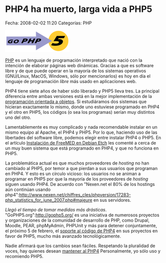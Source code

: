 PHP4 ha muerto, larga vida a PHP5
=================================

Fecha: 2008-02-02 11:20
Categorías: PHP

![php5 logo](php4-a-muerto-larga-vida-a-php5/gophp5_logo.png)

[PHP](http://es.wikipedia.org/wiki/Php) es un lenguaje de programación interpretado que nació con la intención de elaborar páginas web dinámicas. Gracias a que es software libre y de que puede operar en la mayoría de los sistemas operativos (GNU/Linux, MacOS, Windows, sólo por mencionarlos) es hoy en día el lenguaje de programación _libre_ más usado en aplicaciones web.

PHP4 tiene siete años de haber sido liberado y PHP5 lleva tres. La principal diferencia entre ambas versiones está en la mejor implementación de la [programación orientada a objetos](http://es.wikipedia.org/wiki/OOP). Si estudiáramos dos sistemas que hicieran exactamente lo mismo, donde uno estuviese programado en PHP4 y el otro en PHP5, los códigos (o sea los programas) serían muy distintos uno del otro.

<!-- break -->

Lamentablemente es muy complicado y nada recomendable instalar en un mismo equipo al Apache, el PHP4 y PHP5. Por lo que, haciendo uso de las libertades del software libre, podemos elegir entre instalar PHP4 o PHP5. En el artículo [Instalación de FreeMED en Debian Etch](http://movimientolibre.com/manuales/freemed-instalacion.html) les comenté a cerca de un muy buen sistema que está programado en PHP4, y que no funciona en PHP5.

La problemática actual es que muchos proveedores de _hosting_ no han cambiado al PHP5, por temor a que pierdan a sus usuarios que programan en PHP4. Y esto es un círculo vicioso: los usuarios no se animan a programar en PHP5 por que la mayoría de los proveedores de _hosting_ siguen usando PHP4. De acuerdo con "Nexen.net el 80% de los hostings aún continúan usando php4":http://www.nexen.net/chiffres_cles/phpversion/17283-php_statistics_for_june_2007.php#majeure en sus servidores.

*Llegó el tiempo de tomar medidas más drásticas*. "GoPHP5.org":http://gophp5.org/ es una iniciativa de numerosos proyectos y organizaciones de la comunidad de desarrollo de PHP, como Drupal, Moodle, PEAR, phpMyAdmin, PHPUnit y más para detener conjuntamente, el próximo 5 de febrero, el [soporte al código de PHP4](http://javieraroche.com/2007/07/06/gophp5com-quitando-el-soporte-a-php4/) en sus proyectos en favor de PHP5, mucho más avanzado tecnológicamente.

Nadie afirmará que los cambios sean fáciles. Respetando la pluralidad de voces, hay quienes desean [mantener al PHP4](http://stopphp5.org/.) Personalmente, yo sólo uso y recomiendo PHP5.
